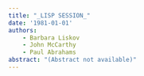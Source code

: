 ```yaml
---
title: "_LISP SESSION_"
date: '1981-01-01'
authors: 
    - Barbara Liskov
    - John McCarthy
    - Paul Abrahams
abstract: "(Abstract not available)"
---
```


